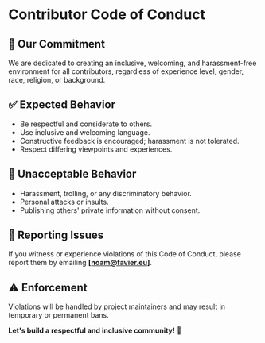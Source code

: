 # Contributor Code of Conduct

## 🚀 Our Commitment

We are dedicated to creating an inclusive, welcoming, and harassment-free environment for all contributors, regardless of experience level, gender, race, religion, or background.

## ✅ Expected Behavior

- Be respectful and considerate to others.
- Use inclusive and welcoming language.
- Constructive feedback is encouraged; harassment is not tolerated.
- Respect differing viewpoints and experiences.

## 🚫 Unacceptable Behavior

- Harassment, trolling, or any discriminatory behavior.
- Personal attacks or insults.
- Publishing others' private information without consent.

## 📩 Reporting Issues

If you witness or experience violations of this Code of Conduct, please report them by emailing **[noam@favier.eu]**.

## ⚠️ Enforcement

Violations will be handled by project maintainers and may result in temporary or permanent bans.

**Let's build a respectful and inclusive community!** 💙
